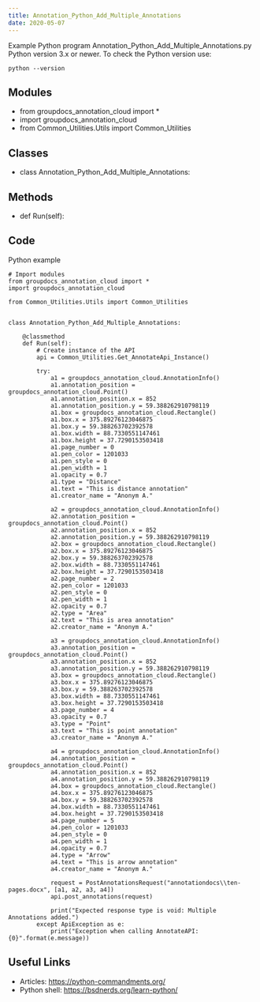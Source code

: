 ```yaml
---
title: Annotation_Python_Add_Multiple_Annotations
date: 2020-05-07
---
```

Example Python program Annotation_Python_Add_Multiple_Annotations.py
Python version 3.x or newer.
To check the Python version use:

    python --version

## Modules

* from groupdocs_annotation_cloud import *
* import groupdocs_annotation_cloud
* from Common_Utilities.Utils import Common_Utilities

## Classes

* class Annotation_Python_Add_Multiple_Annotations:

## Methods

* def Run(self):

## Code

Python example

    # Import modules
    from groupdocs_annotation_cloud import *
    import groupdocs_annotation_cloud
    
    from Common_Utilities.Utils import Common_Utilities
    
    
    class Annotation_Python_Add_Multiple_Annotations:
        
        @classmethod
        def Run(self):
            # Create instance of the API
            api = Common_Utilities.Get_AnnotateApi_Instance()
            
            try:        
                a1 = groupdocs_annotation_cloud.AnnotationInfo()
                a1.annotation_position = groupdocs_annotation_cloud.Point()
                a1.annotation_position.x = 852
                a1.annotation_position.y = 59.388262910798119
                a1.box = groupdocs_annotation_cloud.Rectangle()
                a1.box.x = 375.89276123046875
                a1.box.y = 59.388263702392578
                a1.box.width = 88.7330551147461
                a1.box.height = 37.7290153503418
                a1.page_number = 0
                a1.pen_color = 1201033
                a1.pen_style = 0
                a1.pen_width = 1
                a1.opacity = 0.7
                a1.type = "Distance"
                a1.text = "This is distance annotation"
                a1.creator_name = "Anonym A."
        
                a2 = groupdocs_annotation_cloud.AnnotationInfo()
                a2.annotation_position = groupdocs_annotation_cloud.Point()
                a2.annotation_position.x = 852
                a2.annotation_position.y = 59.388262910798119
                a2.box = groupdocs_annotation_cloud.Rectangle()
                a2.box.x = 375.89276123046875
                a2.box.y = 59.388263702392578
                a2.box.width = 88.7330551147461
                a2.box.height = 37.7290153503418
                a2.page_number = 2
                a2.pen_color = 1201033
                a2.pen_style = 0
                a2.pen_width = 1
                a2.opacity = 0.7
                a2.type = "Area"
                a2.text = "This is area annotation"
                a2.creator_name = "Anonym A."
        
                a3 = groupdocs_annotation_cloud.AnnotationInfo()
                a3.annotation_position = groupdocs_annotation_cloud.Point()
                a3.annotation_position.x = 852
                a3.annotation_position.y = 59.388262910798119
                a3.box = groupdocs_annotation_cloud.Rectangle()
                a3.box.x = 375.89276123046875
                a3.box.y = 59.388263702392578
                a3.box.width = 88.7330551147461
                a3.box.height = 37.7290153503418
                a3.page_number = 4
                a3.opacity = 0.7
                a3.type = "Point"
                a3.text = "This is point annotation"
                a3.creator_name = "Anonym A."
        
                a4 = groupdocs_annotation_cloud.AnnotationInfo()
                a4.annotation_position = groupdocs_annotation_cloud.Point()
                a4.annotation_position.x = 852
                a4.annotation_position.y = 59.388262910798119
                a4.box = groupdocs_annotation_cloud.Rectangle()
                a4.box.x = 375.89276123046875
                a4.box.y = 59.388263702392578
                a4.box.width = 88.7330551147461
                a4.box.height = 37.7290153503418
                a4.page_number = 5
                a4.pen_color = 1201033
                a4.pen_style = 0
                a4.pen_width = 1
                a4.opacity = 0.7
                a4.type = "Arrow"
                a4.text = "This is arrow annotation"
                a4.creator_name = "Anonym A."
        
                request = PostAnnotationsRequest("annotationdocs\\ten-pages.docx", [a1, a2, a3, a4])
                api.post_annotations(request)
                
                print("Expected response type is void: Multiple Annotations added.")
            except ApiException as e:
                print("Exception when calling AnnotateAPI: {0}".format(e.message))

## Useful Links

- Articles: https://python-commandments.org/
- Python shell: https://bsdnerds.org/learn-python/
